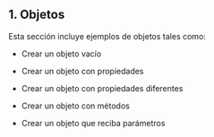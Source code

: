 ## 1. Objetos ##
Esta sección incluye ejemplos de objetos  tales como:

* Crear un objeto vacío

* Crear un objeto con propiedades

* Crear un objeto con propiedades diferentes

* Crear un objeto con métodos

* Crear un objeto que reciba parámetros
